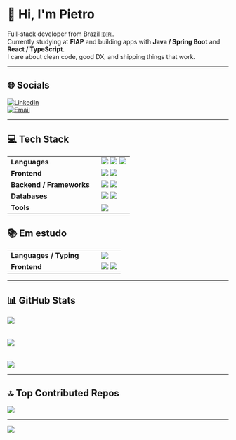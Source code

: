 # 👋 Hi, I'm Pietro

Full-stack developer from Brazil 🇧🇷.  
Currently studying at **FIAP** and building apps with **Java / Spring Boot** and **React / TypeScript**.  
I care about clean code, good DX, and shipping things that work.

---

## 🌐 Socials  
[![LinkedIn](https://img.shields.io/badge/LinkedIn-%230077B5.svg?logo=linkedin&logoColor=white)](https://www.linkedin.com/in/pietrowilhelm/)  
[![Email](https://img.shields.io/badge/Email-D14836?logo=gmail&logoColor=white)](https://mail.google.com/mail/u/0/?hl=pt-BR#inbox)

---

## 💻 Tech Stack
<table>
  <tr>
    <td width="190"><strong>Languages</strong></td>
    <td>
      <img src="https://img.shields.io/badge/Java-ED8B00?style=for-the-badge&logo=openjdk&logoColor=white" />
      <img src="https://img.shields.io/badge/JavaScript-323330?style=for-the-badge&logo=javascript&logoColor=F7DF1E" />
      <img src="https://img.shields.io/badge/Python-3776AB?style=for-the-badge&logo=python&logoColor=white" />
    </td>
  </tr>
  <tr>
    <td><strong>Frontend</strong></td>
    <td>
      <img src="https://img.shields.io/badge/HTML5-E34F26?style=for-the-badge&logo=html5&logoColor=white" />
      <img src="https://img.shields.io/badge/CSS3-1572B6?style=for-the-badge&logo=css3&logoColor=white" />
    </td>
  </tr>
  <tr>
    <td><strong>Backend / Frameworks</strong></td>
    <td>
      <img src="https://img.shields.io/badge/Django-092E20?style=for-the-badge&logo=django&logoColor=white" />
      <img src="https://img.shields.io/badge/Spring%20Boot-6DB33F?style=for-the-badge&logo=springboot&logoColor=white" />
    </td>
  </tr>
  <tr>
    <td><strong>Databases</strong></td>
    <td>
      <img src="https://img.shields.io/badge/MySQL-4479A1?style=for-the-badge&logo=mysql&logoColor=white" />
      <img src="https://img.shields.io/badge/PostgreSQL-316192?style=for-the-badge&logo=postgresql&logoColor=white" />
    </td>
  </tr>
  <tr>
    <td><strong>Tools</strong></td>
    <td>
      <img src="https://img.shields.io/badge/Git-F05033?style=for-the-badge&logo=git&logoColor=white" />
      <!-- adicionar outras ferramentas que você usa -->
    </td>
  </tr>
</table>

## 📚 Em estudo
<table>
  <tr>
    <td width="190"><strong>Languages / Typing</strong></td>
    <td>
      <img src="https://img.shields.io/badge/TypeScript-007ACC?style=for-the-badge&logo=typescript&logoColor=white" />
    </td>
  </tr>
  <tr>
    <td><strong>Frontend</strong></td>
    <td>
      <img src="https://img.shields.io/badge/React-20232A?style=for-the-badge&logo=react&logoColor=61DAFB" />
      <img src="https://img.shields.io/badge/Bootstrap-7952B3?style=for-the-badge&logo=bootstrap&logoColor=white" />
    </td>
  </tr>
</table>

---

## 📊 GitHub Stats  
![](https://github-readme-stats.vercel.app/api?username=SEU_USUARIO_GITHUB&theme=dark&hide_border=false&include_all_commits=false&count_private=false)  
<br/>  
![](https://streak-stats.demolab.com?user=SEU_USUARIO_GITHUB&theme=dark&hide_border=false)  
<br/>  
![](https://github-readme-stats.vercel.app/api/top-langs/?username=SEU_USUARIO_GITHUB&theme=dark&hide_border=false&include_all_commits=false&count_private=false&layout=compact)

---

## 🔝 Top Contributed Repos  
![](https://github-contributor-stats.vercel.app/api?username=SEU_USUARIO_GITHUB&limit=5&theme=radical&combine_all_yearly_contributions=true)

---

[![](https://visitcount.itsvg.in/api?id=SEU_USUARIO_GITHUB&icon=9&color=6)](https://visitcount.itsvg.in)
